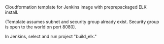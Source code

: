 Cloudformation template for Jenkins image with preprepackaged ELK install.

(Template assumes subnet and security group already exist. Security group is open to the world on port 8080).

In Jenkins, select and run project "build_elk."







